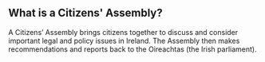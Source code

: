 ##  What is a Citizens' Assembly?

A Citizens’ Assembly brings citizens together to discuss and consider
important legal and policy issues in Ireland. The Assembly then makes
recommendations and reports back to the Oireachtas (the Irish parliament).
